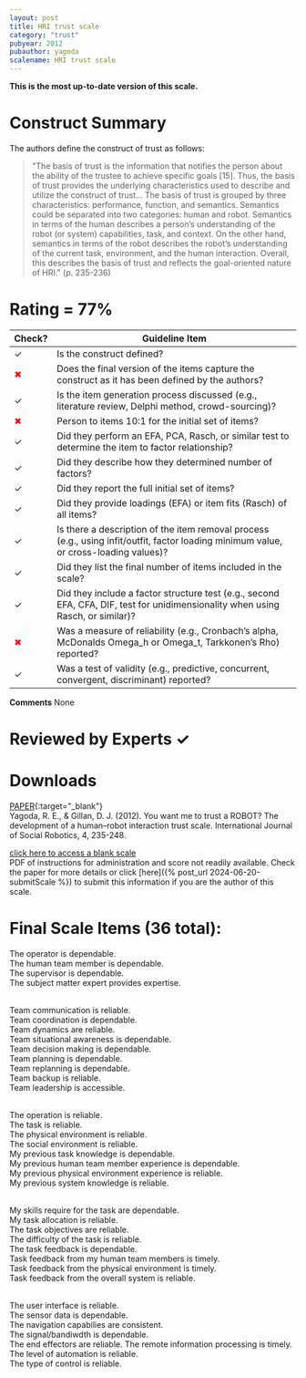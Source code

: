 ```yaml
---
layout: post
title: HRI trust scale
category: "trust"
pubyear: 2012
pubauthor: yagoda
scalename: HRI trust scale
---
```


**This is the most up-to-date version of this scale.**

# Construct Summary

The authors define the construct of trust as follows: 

>"The basis of trust is the information that notifies the person about the ability of the trustee to achieve specific goals [15]. Thus, the basis of trust provides the underlying characteristics used to describe and utilize the construct of trust... The basis of trust is grouped by three characteristics: performance, function, and semantics. Semantics could be separated into two categories: human and robot. Semantics in terms of the human describes a person’s understanding of the robot (or system) capabilities, task, and context. On the other hand, semantics in terms of the robot describes the robot’s understanding of the current task, environment, and the human interaction. Overall, this describes the basis of trust and reflects the goal-oriented nature of HRI." (p. 235-236)

# Rating = 77% 

<table>
  <thead>
    <tr>
      <th>Check?</th>
      <th>Guideline Item</th>
    </tr>
  </thead>
  <tbody>
    <tr>
      <td>&#10003;</td>
      <td>Is the construct defined?</td>
    </tr>
    <tr>
      <td style="color: red;">&#10006;</td>
      <td>Does the final version of the items capture the construct as it has been defined by the authors?</td>
    </tr>
    <tr>
      <td>&#10003;</td>
      <td>Is the item generation process discussed (e.g., literature review, Delphi method, crowd-sourcing)?</td>
    </tr>
    <tr>
      <td style="color: red;">&#10006;</td>
      <td>Person to items 10:1 for the initial set of items?</td>
    </tr>
    <tr>
      <td>&#10003;</td>
      <td>Did they perform an EFA, PCA, Rasch, or similar test to determine the item to factor relationship?</td>
    </tr>
    <tr>
      <td>&#10003;</td>
      <td>Did they describe how they determined number of factors?</td>
    </tr>
    <tr>
      <td>&#10003;</td>
      <td>Did they report the full initial set of items?</td>
    </tr>
    <tr>
      <td>&#10003;</td>
      <td>Did they provide loadings (EFA) or item fits (Rasch) of all items?</td>
    </tr>
    <tr>
      <td>&#10003;</td>
      <td>Is there a description of the item removal process (e.g., using infit/outfit, factor loading minimum value, or cross-loading values)?</td>
    </tr>
    <tr>
      <td>&#10003;</td>
      <td>Did they list the final number of items included in the scale?</td>
    </tr>
    <tr>
      <td>&#10003;</td>
      <td>Did they include a factor structure test (e.g., second EFA, CFA, DIF, test for unidimensionality when using Rasch, or similar)?</td>
    </tr>
    <tr>
      <td style="color: red;">&#10006;</td>
      <td>Was a measure of reliability (e.g., Cronbach’s alpha, McDonalds Omega_h or Omega_t, Tarkkonen’s Rho) reported?</td>
    </tr>
    <tr>
      <td>&#10003;</td>
      <td>Was a test of validity (e.g., predictive, concurrent, convergent, discriminant) reported?</td>
    </tr>
  </tbody>
</table>

**Comments**
None

# Reviewed by Experts &#10003;

# Downloads
[PAPER](https://link.springer.com/article/10.1007/s12369-012-0144-0){:target="_blank"}
<br>Yagoda, R. E., & Gillan, D. J. (2012). You want me to trust a ROBOT? The development of a human–robot interaction trust scale. International Journal of Social Robotics, 4, 235-248.

<a href="/assets/pdf/yagoda_trust_scale.pdf" target="_blank">click here to access a blank scale</a>
<br>PDF of instructions for administration and score not readily available. Check the paper for more details or click [here]({% post_url 2024-06-20-submitScale %}) to submit this information if you are the author of this scale.

# Final Scale Items (36 total):

The operator is dependable.
<br>The human team member is dependable.
<br>The supervisor is dependable.
<br>The subject matter expert provides expertise.

<br>Team communication is reliable.
<br>Team coordination is dependable.
<br>Team dynamics are reliable.
<br>Team situational awareness is dependable.
<br>Team decision making is dependable.
<br>Team planning is dependable.
<br>Team replanning is dependable.
<br>Team backup is reliable.
<br>Team leadership is accessible.

<br>The operation is reliable.
<br>The task is reliable.
<br>The physical environment is reliable.
<br>The social environment is reliable.
<br>My previous task knowledge is dependable.
<br>My previous human team member experience is dependable.
<br>My previous physical environment experience is reliable.
<br>My previous system knowledge is reliable.

<br>My skills require for the task are dependable.
<br>My task allocation is reliable.
<br>The task objectives are reliable.
<br>The difficulty of the task is reliable.
<br>The task feedback is dependable.
<br>Task feedback from my human team members is timely.
<br>Task feedback from the physical environment is timely.
<br>Task feedback from the overall system is reliable.

<br>The user interface is reliable.
<br>The sensor data is dependable.
<br>The navigation capabilies are consistent.
<br>The signal/bandiwdth is dependable.
<br>The end effectors are reliable. The remote information processing is timely.
<br>The level of automation is reliable.
<br>The type of control is reliable.